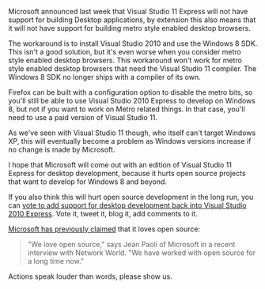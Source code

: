 Microsoft announced last week that Visual Studio 11 Express will not have support for building Desktop applications, by extension this also means that it will not have support for building metro style enabled desktop browsers.

The workaround is to install Visual Studio 2010 and use the Windows 8 SDK.  This isn't a good solution, but it's even worse when you consider metro style enabled desktop browsers.  This workaround won't work for metro style enabled desktop browsers that need the Visual Studio 11 compiler.  The Windows 8 SDK no longer ships with a compiler of its own.

Firefox can be built with a configuration option to disable the metro bits, so you'll still be able to use Visual Studio 2010 Express to develop on Windows 8, but not if you want to work on Metro related things.   In that case, you'll need to use a paid version of Visual Studio 11.

As we've seen with Visual Studio 11 though, who itself can't target Windows XP, this will eventually become a problem as Windows versions increase if no change is made by Microsoft.

I hope that Microsoft will come out with an edition of Visual Studio 11 Express for desktop development, because it hurts open source projects that want to develop for Windows 8 and beyond.

If you also think this will hurt open source development in the long run, you can [vote to add support for desktop development back into Visual Studio 2010 Express][1].  Vote it, tweet it, blog it, add comments to it.

[Microsoft has previously claimed][2] that it loves open source:

> "We love open source," says Jean Paoli of Microsoft in a recent
> interview with Network World.
> "We have worked with open source for a long time now."

Actions speak louder than words, please show us.



[1]: http://visualstudio.uservoice.com/forums/121579-visual-studio/suggestions/2645679-visual-studio-11-express-on-windows-7-and-the-abil
[2]: http://www.networkworld.com/news/2010/082310-microsoft-open-source.html?hpg1=bn
